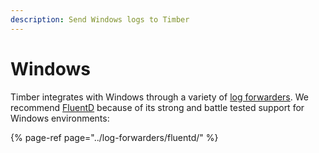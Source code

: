 ```yaml
---
description: Send Windows logs to Timber
---
```


# Windows

Timber integrates with Windows through a variety of [log forwarders](../log-forwarders/). We recommend [FluentD](../log-forwarders/fluentd/) because of its strong and battle tested support for Windows environments:

{% page-ref page="../log-forwarders/fluentd/" %}



